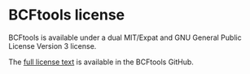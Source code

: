 # BCFtools license

BCFtools is available under a dual MIT/Expat and 
GNU General Public License Version 3 license.

The [full license text](https://raw.githubusercontent.com/samtools/bcftools/develop/LICENSE)
is available in the BCFtools GitHub.
